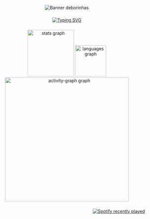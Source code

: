 <p align="center">
  <img src="https://capsule-render.vercel.app/api?type=venom&height=300&color=FF91A4&text=deborinhas&textBg=false&fontColor=A8D5BA&section=header&reversal=false" alt="Banner deborinhas"/>
</p>

###

<p align="center">
  <a href="https://git.io/typing-svg">
    <img src="https://readme-typing-svg.herokuapp.com?font=Sour+Gummy&letterSpacing=0.2rem&pause=1000&color=A8D5BA&background=FF91A400&center=true&multiline=true&repeat=false&width=435&lines=Oi%2C+me+chamo+D%C3%A9bora+Ara%C3%BAjo.+;Mais+conhecida+como+deborinhas!" alt="Typing SVG" />
  </a>
</p>

###

<div align="center">
  <img src="https://github-readme-stats.vercel.app/api?username=deborinhas&hide_title=false&hide_rank=false&show_icons=true&include_all_commits=true&count_private=true&disable_animations=false&title_color=FF91A4&icon_color=FF91A4&text_color=A8D5BA&bg_color=0d1117&locale=pt-br&hide_border=true&order=1&custom_title=Estat%C3%ADsticas%20de%20deborinhas" height="150" alt="stats graph"  />
  <img src="https://github-readme-stats.vercel.app/api/top-langs?username=deborinhas&locale=pt-br&hide_title=false&layout=compact&card_width=320&langs_count=6&title_color=FF91A4&icon_color=FF91A4&text_color=A8D5BA&bg_color=0d1117&hide_border=true&order=2" height="100" alt="languages graph"  />
  <img src="https://github-readme-activity-graph.vercel.app/graph?username=deborinhas&radius=16&theme=react&area=true&order=5&line=FF91A4&point=A8D5BA&title_color=FF91A4&custom_title=Contribui%C3%A7%C3%A3o%20de%20deborinhas&bg_color=0D1117&color=FF91A4&hide_border=true&hide_title=false&area_color=FF91A4" height="400" alt="activity-graph graph"  />
</div>

###

<div align="right">
  <a href="https://open.spotify.com/user/12152840761">
    <img src="https://spotify-recently-played-readme.vercel.app/api?user=12152840761&count=1&unique=true" alt="Spotify recently played"  />
  </a>
</div>

###
